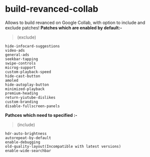 # build-revanced-collab
Allows to build revanced on Google Collab, with option to include and exclude patches! 
**Patches which are enabled by default:-**
>(exclude)
```
hide-infocard-suggestions
video-ads
general-ads
seekbar-tapping
swipe-controls
microg-support
custom-playback-speed
hide-cast-button
amoled
hide-autoplay-button
minimized-playback
premium-heading
return-yiutube-dislikes
custom-branding
disable-fullscreen-panels
```

**Pathces which need to specified :-**
>(include)
```
hdr-auto-brightness
autorepeat-by-default
enable-debugging
old-quality-layout(Incompatible with latest versions)
enable-wide-searchbar
```
